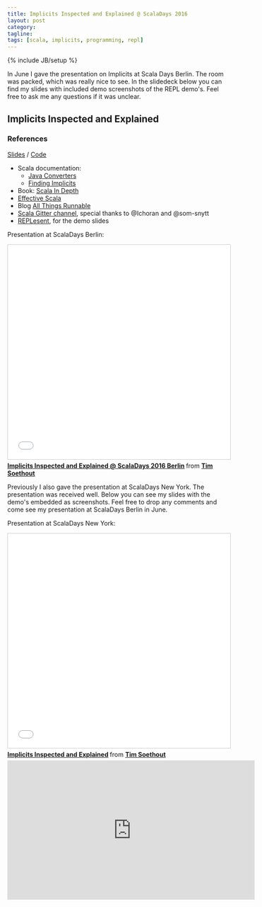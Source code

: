 ```yaml
---
title: Implicits Inspected and Explained @ ScalaDays 2016
layout: post
category:
tagline:
tags: [scala, implicits, programming, repl]
---
```

{% include JB/setup %}

In June I gave the presentation on Implicits at Scala Days Berlin. The room was packed, which was really nice to see. In the slidedeck below you can find my slides with included demo screenshots of the REPL demo's.
Feel free to ask me any questions if it was unclear.

## Implicits Inspected and Explained

### References

[Slides](http://blog.timmybankers.nl/implicits-inspected-and-explained-slides)
/
[Code](https://github.com/TimSoethout/implicits-inspected-and-explained-slides/tree/gh-pages/code)

- Scala documentation:
  + [Java Converters](http://docs.scala-lang.org/overviews/collections/conversions-between-java-and-scala-collections.html)
  + [Finding Implicits](http://docs.scala-lang.org/tutorials/FAQ/finding-implicits.html)
- Book: [Scala In Depth](https://www.manning.com/books/scala-in-depth)
- [Effective Scala](http://twitter.github.io/effectivescala/)
- Blog [All Things Runnable](http://lalitpant.blogspot.nl/2008/08/scala-implicits-dose-of-magic-part-1.html)
- [Scala Gitter channel](https://gitter.im/scala/scala), special thanks to @Ichoran and @som-snytt
- [REPLesent](https://github.com/marconilanna/REPLesent), for the demo slides

Presentation at ScalaDays Berlin:

<iframe src="//www.slideshare.net/slideshow/embed_code/key/lwOwnjRbNlamT5" width="595" height="485" frameborder="0" marginwidth="0" marginheight="0" scrolling="no" style="border:1px solid #CCC; border-width:1px; margin-bottom:5px; max-width: 100%;" allowfullscreen> </iframe> <div style="margin-bottom:5px"> <strong> <a href="//www.slideshare.net/TimSoethout/implicits-inspected-and-explained-scaladays-2016-berlin" title="Implicits Inspected and Explained @ ScalaDays 2016 Berlin" target="_blank">Implicits Inspected and Explained @ ScalaDays 2016 Berlin</a> </strong> from <strong><a href="//www.slideshare.net/TimSoethout" target="_blank">Tim Soethout</a></strong> </div>

Previously I also gave the presentation at ScalaDays New York. The presentation was received well.
Below you can see my slides with the demo's embedded as screenshots.
Feel free to drop any comments and come see my presentation at ScalaDays Berlin in June.

Presentation at ScalaDays New York:

<iframe src="//www.slideshare.net/slideshow/embed_code/key/DVM8IT83VteCGq" width="595" height="485" frameborder="0" marginwidth="0" marginheight="0" scrolling="no" style="border:1px solid #CCC; border-width:1px; margin-bottom:5px; max-width: 100%;" allowfullscreen> </iframe> <div style="margin-bottom:5px"> <strong> <a href="//www.slideshare.net/TimSoethout/implicits-inspected-and-explained" title="Implicits Inspected and Explained" target="_blank">Implicits Inspected and Explained</a> </strong> from <strong><a href="//www.slideshare.net/TimSoethout" target="_blank">Tim Soethout</a></strong> </div>

<iframe width="560" height="315" src="https://www.youtube.com/embed/UHQbj-_9r8A" frameborder="0" allowfullscreen></iframe>
